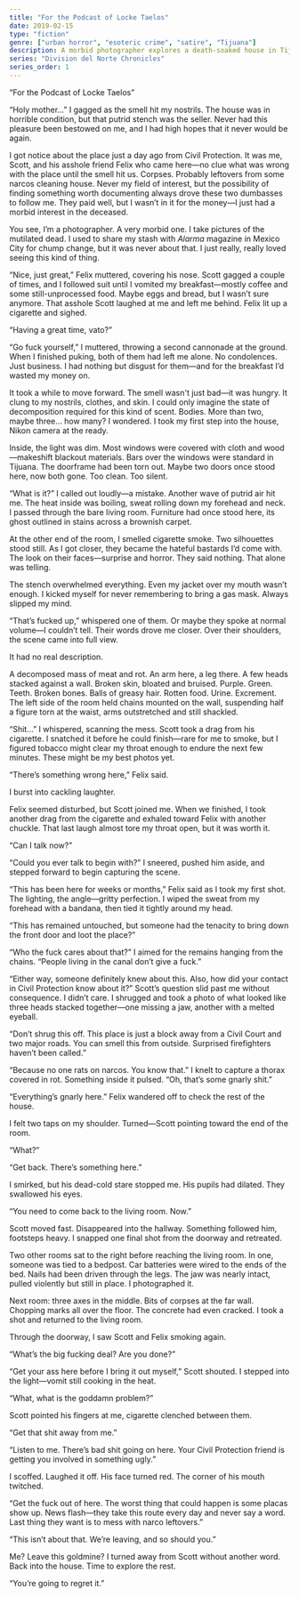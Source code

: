 ```yaml
---
title: "For the Podcast of Locke Taelos"
date: 2019-02-15
type: "fiction"
genre: ["urban horror", "esoteric crime", "satire", "Tijuana"]
description: A morbid photographer explores a death-soaked house in Tijuana alongside two companions, chasing the perfect shot while ignoring escalating warnings. What he finds may be his greatest collection—or the beginning of something far worse.
series: "Division del Norte Chronicles"
series_order: 1
---
```



“For the Podcast of Locke Taelos”

“Holy mother…” I gagged as the smell hit my nostrils. The house was in horrible condition, but that putrid stench was the seller. Never had this pleasure been bestowed on me, and I had high hopes that it never would be again.

I got notice about the place just a day ago from Civil Protection. It was me, Scott, and his asshole friend Felix who came here—no clue what was wrong with the place until the smell hit us. Corpses. Probably leftovers from some narcos cleaning house. Never my field of interest, but the possibility of finding something worth documenting always drove these two dumbasses to follow me. They paid well, but I wasn’t in it for the money—I just had a morbid interest in the deceased.

You see, I’m a photographer. A very morbid one. I take pictures of the mutilated dead. I used to share my stash with *Alarma* magazine in Mexico City for chump change, but it was never about that. I just really, really loved seeing this kind of thing.

“Nice, just great,” Felix muttered, covering his nose. Scott gagged a couple of times, and I followed suit until I vomited my breakfast—mostly coffee and some still-unprocessed food. Maybe eggs and bread, but I wasn’t sure anymore. That asshole Scott laughed at me and left me behind. Felix lit up a cigarette and sighed.

“Having a great time, vato?”

“Go fuck yourself,” I muttered, throwing a second cannonade at the ground. When I finished puking, both of them had left me alone. No condolences. Just business. I had nothing but disgust for them—and for the breakfast I’d wasted my money on.

It took a while to move forward. The smell wasn't just bad—it was hungry. It clung to my nostrils, clothes, and skin. I could only imagine the state of decomposition required for this kind of scent. Bodies. More than two, maybe three... how many? I wondered. I took my first step into the house, Nikon camera at the ready.

Inside, the light was dim. Most windows were covered with cloth and wood—makeshift blackout materials. Bars over the windows were standard in Tijuana. The doorframe had been torn out. Maybe two doors once stood here, now both gone. Too clean. Too silent.

“What is it?” I called out loudly—a mistake. Another wave of putrid air hit me. The heat inside was boiling, sweat rolling down my forehead and neck. I passed through the bare living room. Furniture had once stood here, its ghost outlined in stains across a brownish carpet.

At the other end of the room, I smelled cigarette smoke. Two silhouettes stood still. As I got closer, they became the hateful bastards I’d come with. The look on their faces—surprise and horror. They said nothing. That alone was telling.

The stench overwhelmed everything. Even my jacket over my mouth wasn’t enough. I kicked myself for never remembering to bring a gas mask. Always slipped my mind.

“That’s fucked up,” whispered one of them. Or maybe they spoke at normal volume—I couldn’t tell. Their words drove me closer. Over their shoulders, the scene came into full view.

It had no real description.

A decomposed mass of meat and rot. An arm here, a leg there. A few heads stacked against a wall. Broken skin, bloated and bruised. Purple. Green. Teeth. Broken bones. Balls of greasy hair. Rotten food. Urine. Excrement. The left side of the room held chains mounted on the wall, suspending half a figure torn at the waist, arms outstretched and still shackled.

“Shit…” I whispered, scanning the mess. Scott took a drag from his cigarette. I snatched it before he could finish—rare for me to smoke, but I figured tobacco might clear my throat enough to endure the next few minutes. These might be my best photos yet.

“There’s something wrong here,” Felix said.

I burst into cackling laughter.

Felix seemed disturbed, but Scott joined me. When we finished, I took another drag from the cigarette and exhaled toward Felix with another chuckle. That last laugh almost tore my throat open, but it was worth it.

“Can I talk now?”

“Could you ever talk to begin with?” I sneered, pushed him aside, and stepped forward to begin capturing the scene.

“This has been here for weeks or months,” Felix said as I took my first shot. The lighting, the angle—gritty perfection. I wiped the sweat from my forehead with a bandana, then tied it tightly around my head.

“This has remained untouched, but someone had the tenacity to bring down the front door and loot the place?”

“Who the fuck cares about that?” I aimed for the remains hanging from the chains. “People living in the canal don’t give a fuck.”

“Either way, someone definitely knew about this. Also, how did your contact in Civil Protection know about it?” Scott’s question slid past me without consequence. I didn’t care. I shrugged and took a photo of what looked like three heads stacked together—one missing a jaw, another with a melted eyeball.

“Don’t shrug this off. This place is just a block away from a Civil Court and two major roads. You can smell this from outside. Surprised firefighters haven’t been called.”

“Because no one rats on narcos. You know that.” I knelt to capture a thorax covered in rot. Something inside it pulsed. “Oh, that’s some gnarly shit.”

“Everything’s gnarly here.” Felix wandered off to check the rest of the house.

I felt two taps on my shoulder. Turned—Scott pointing toward the end of the room.

“What?”

“Get back. There’s something here.”

I smirked, but his dead-cold stare stopped me. His pupils had dilated. They swallowed his eyes.

“You need to come back to the living room. Now.”

Scott moved fast. Disappeared into the hallway. Something followed him, footsteps heavy. I snapped one final shot from the doorway and retreated.

Two other rooms sat to the right before reaching the living room. In one, someone was tied to a bedpost. Car batteries were wired to the ends of the bed. Nails had been driven through the legs. The jaw was nearly intact, pulled violently but still in place. I photographed it.

Next room: three axes in the middle. Bits of corpses at the far wall. Chopping marks all over the floor. The concrete had even cracked. I took a shot and returned to the living room.

Through the doorway, I saw Scott and Felix smoking again.

“What’s the big fucking deal? Are you done?”

“Get your ass here before I bring it out myself,” Scott shouted. I stepped into the light—vomit still cooking in the heat.

“What, what is the goddamn problem?”

Scott pointed his fingers at me, cigarette clenched between them.

“Get that shit away from me.”

“Listen to me. There’s bad shit going on here. Your Civil Protection friend is getting you involved in something ugly.”

I scoffed. Laughed it off. His face turned red. The corner of his mouth twitched.

“Get the fuck out of here. The worst thing that could happen is some placas show up. News flash—they take this route every day and never say a word. Last thing they want is to mess with narco leftovers.”

“This isn’t about that. We’re leaving, and so should you.”

Me? Leave this goldmine? I turned away from Scott without another word. Back into the house. Time to explore the rest. 

“You’re going to regret it.”
